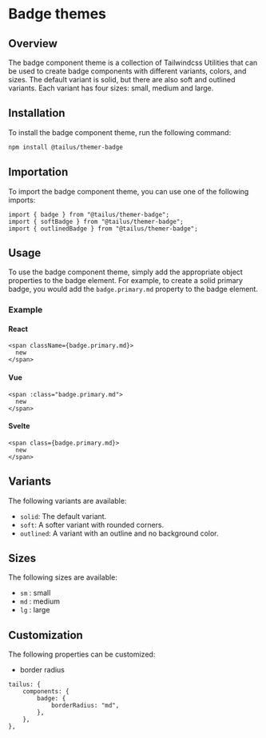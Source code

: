 # Badge themes

## Overview

The badge component theme is a collection of Tailwindcss Utilities that can be used to create badge components with different variants, colors, and sizes. The default variant is solid, but there are also soft and outlined variants. Each variant has four sizes: small, medium and large.

## Installation

To install the badge component theme, run the following command:

```bash
npm install @tailus/themer-badge
```

## Importation

To import the badge component theme, you can use one of the following imports:

```tsx
import { badge } from "@tailus/themer-badge";
import { softBadge } from "@tailus/themer-badge";
import { outlinedBadge } from "@tailus/themer-badge";
```

## Usage

To use the badge component theme, simply add the appropriate object properties to the badge element. For example, to create a solid primary badge, you would add the `badge.primary.md` property to the badge element.

### Example

#### React

```
<span className={badge.primary.md}>
  new
</span>
```

#### Vue

```
<span :class="badge.primary.md">
  new
</span>
```

#### Svelte

```
<span class={badge.primary.md}>
  new
</span>
```

## Variants

The following variants are available:

-   `solid`: The default variant.
-   `soft`: A softer variant with rounded corners.
-   `outlined`: A variant with an outline and no background color.

## Sizes

The following sizes are available:

-   `sm` : small
-   `md` : medium
-   `lg` : large

## Customization

The following properties can be customized:

-   border radius

```
tailus: {
    components: {
        badge: {
            borderRadius: "md",
        },
    },
},
```
